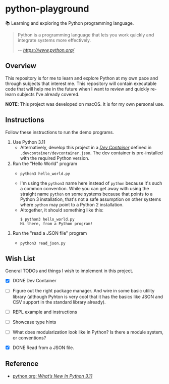 # python-playground

📚 Learning and exploring the Python programming language.

> Python is a programming language that lets you work quickly and integrate systems more effectively.
>
> --<cite> https://www.python.org/ </cite>


## Overview

This repository is for me to learn and explore Python at my own pace and through subjects that interest me. This
repository will contain executable code that will help me in the future when I want to review and quickly re-learn
subjects I've already covered.

**NOTE**: This project was developed on macOS. It is for my own personal use.


## Instructions

Follow these instructions to run the demo programs.

1. Use Python 3.11
   * Alternatively, develop this project in a [*Dev Container*](https://containers.dev/) defined in
   `.devcontainer/devcontainer.json`. The dev container is pre-installed with the required Python version.
2. Run the "Hello World" program
   * ```shell
     python3 hello_world.py
     ```  
   * I'm using the `python3` name here instead of `python` because it's such a common convention. While you can get away
   with using the straight name `python` on some systems because that points to a Python 3 installation, that's not a safe
   assumption on other systems where `python` may point to a Python 2 installation.
   * Altogether, it should something like this:
     ```shell
     $ python3 hello_world.py
     Hi there, from a Python program!
     ``` 
3. Run the "read a JSON file" program
   * ```shell
     python3 read_json.py
     ```


## Wish List

General TODOs and things I wish to implement in this project.

* [x] DONE Dev Container
* [ ] Figure out the right package manager. And wire in some basic utility library (although Pyhton is very cool that it
  has the basics like JSON and CSV support in the standard library already).
* [ ] REPL example and instructions
* [ ] Showcase type hints
* [ ] What does modularization look like in Python? Is there a module system, or conventions?
* [x] DONE Read from a JSON file.


## Reference

* [python.org: *What’s New In Python 3.11*](https://docs.python.org/3/whatsnew/3.11.html)
